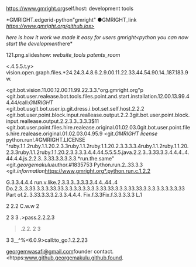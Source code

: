 <https://www.gmright.org>self.host: development tools




*GMRIGHT.edgerid-python"gmright"
●GMRIGHT_link *https://www.gmright.org/github.ios>*

*here is how it work we made it easy for users *gmright*<python you can now start the development*here*


121.png.slideshow: *website_tools* *patents_room*

<.4.5.5.t.y> vision.open.graph.files.*24.24.3.4.8.6.2.9.00.11.22.33.44.54.90.14..187.183.9w.


<git.bot.vision.11.00.12.00.11.99.22.3.3."org.gmright.org"p
<git.bot.user.realease.bot.tools.files.point.and.start.installation.12.00.13.99.44.44/call:*GMRIGHT*
<git.bot.usgit.bot.user.ip.git.dress.i.bot.set.self.host.2.2.2
<git.bot.user.point.block.input.reallease.output.2.2.3git.bot.user.point.block.input.reallease.output.2.2.3.3..3.3.3$11
<git.bot.user.point.files.hire.realease.original.01.02.03.0git.bot.user.point.files.hire.realease.original.01.02.03.04.95.9
<git.*GMRIGHT license* python.run!.#GMRIGHT.LICENSE "ruby.1.1.2ruby.1.1.20.2.3.3ruby.1.1.2ruby.1.1.20.2.3.3.3.3.4ruby.1.1.2ruby.1.1.20.2.3.3ruby.1.1.2ruby.1.1.20.2.3.3.3.3.4.4.44.5.5.5.5.java.2.2.3..3.33.3.3.4.4.4..4.44.4.4.js.2.2.3..3.33.3.3.3.3.3.*run.the.same"
<git.*georgemakulu*author.#1835753 Python.run.2..33.3.3
<git.*information*https://www.gmright.org*.python.run.c.1.2.2



















G.3.3.4.4.4 run.v.like.2.3.3.3..3.3.3.3.4.4..44..4
Do.2.3..3.33.3.3.3.33.33.3.3.3.3.3.3.3.3.33.33.3.3.3.33.33.3.3.3.3.3.3.3.3.33
Part of.2..3.33.3.3.3.2.3.3.4.4.4.
Fix.f.3.3Fix.f.3.3.3.3.3
L.1

2
2.2
C.w.w
2

2
3
3
.>pass.2.2.2.3

>.2.2.
2
3

3
3__^%<6.0.9>call:to_go.1.2.2.23

<georgemwasafi@gmail.com>founder contact.
<htpps:www.github.georgemakulu.github.found.
